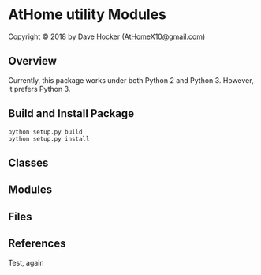 # AtHome utility Modules
Copyright © 2018 by Dave Hocker (AtHomeX10@gmail.com)

## Overview
Currently, this package works under both Python 2 and Python 3.
However, it prefers Python 3.

## Build and Install Package

```
python setup.py build
python setup.py install
```

## Classes

## Modules

## Files

## References

Test, again